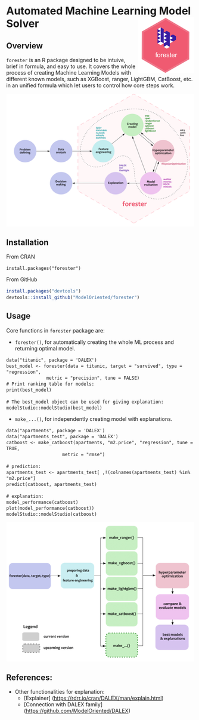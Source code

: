 # Automated Machine Learning Model Solver <img src="man/figures/logo.png" align="right" width="150"/>




## Overview

`forester` is an R package designed to be intuive, brief in formula, and easy to use. It covers the whole process of creating Machine Learning Models with different known models, such as XGBoost, ranger, LightGBM, CatBoost, etc. in an unified formula which let users to control how core steps work.

<img src="man/figures/graph.png" align="center" width="600"/>


## Installation

From CRAN

```{r}
install.packages("forester")
```

From GitHub

``` r
install.packages("devtools")
devtools::install_github("ModelOriented/forester")
```
 

## Usage
Core functions in `forester` package are:
- `forester()`, for automatically creating the whole ML process and returning optimal model.

```{r}
data("titanic", package = 'DALEX') 
best_model <- forester(data = titanic, target = "survived", type = "regression",
		       metric = "precision", tune = FALSE)
# Print ranking table for models:
print(best_model)

# The best_model object can be used for giving explanation:
modelStudio::modelStudio(best_model)
```


- `make_...()`, for independently creating model with explanations.

```{r}
data("apartments", package = 'DALEX') 
data("apartments_test", package = 'DALEX')
catboost <- make_catboost(apartments, "m2.price", "regression", tune = TRUE, 
		             metric = "rmse") 

# prediction:
apartments_test <- apartments_test[ ,!(colnames(apartments_test) %in% "m2.price"]
predict(catboost, apartments_test)

# explanation:
model_performance(catboost)
plot(model_performance(catboost))
modelStudio::modelStudio(catboost)
```

<img src="man/figures/forester_diagram.png" align="center" width="600"/>


## References:
- Other functionalities for explanation:
   - [Explainer]
(https://rdrr.io/cran/DALEX/man/explain.html)
   - [Connection with DALEX family]
(https://github.com/ModelOriented/DALEX)
